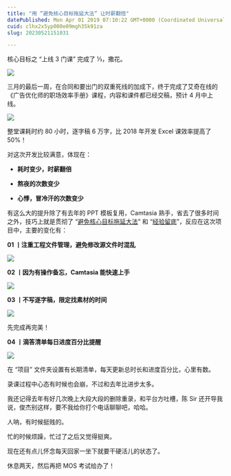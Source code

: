 ```yaml
---
title: "用 “避免核心目标拖延大法” 让时薪翻倍"
datePublished: Mon Apr 01 2019 07:10:22 GMT+0000 (Coordinated Universal Time)
cuid: clhx2x5yp000e09mgh35k91za
slug: 20230521151031

---
```


核心目标之 “上线 3 门课” 完成了 ⅓，撒花。

![](url)

三月的最后一周，在合同和要出门的双重死线的加成下，终于完成了艾奇在线的《广告优化师的职场效率手册》课程，内容和课件都已经交稿，预计 4 月中上线。

![](url)

整堂课耗时约 80 小时，逐字稿 6 万字，比 2018 年开发 Excel 课效率提高了 50%！

对这次开发比较满意，体现在：

* **耗时变少，时薪翻倍**
    
* **熬夜的次数变少**
    
* **心悸，冒冷汗的次数变少**
    

有这么大的提升除了有去年的 PPT 模板复用，Camtasia 熟手，省去了很多时间之外，技巧上就是贯彻了 “[避免核心目标拖延大法](http://mp.weixin.qq.com/s?__biz=MzI3MzU5MDA1OQ==&mid=2247485294&idx=1&sn=d4fd61473a49de8ee414a3cb2cd9194a&chksm=eb21b52adc563c3c9948a775d6893a0a825464902f18475fdbd3068ff08398a707ba2d6e1b87&scene=21#wechat_redirect)” 和 “[经验留底](http://mp.weixin.qq.com/s?__biz=MzI3MzU5MDA1OQ==&mid=2247485306&idx=1&sn=16a68b9e2afab96345619e150856f920&chksm=eb21b53edc563c288b1965c7cca2dfa11bdceef15be7c4caae43c69fb5da282b148e23c10163&scene=21#wechat_redirect)”，反应在这次项目中，主要的变化有：

**01 丨注重工程文件管理，避免修改源文件时混乱**

![](url)

**02 丨因为有操作备忘，Camtasia 能快速上手**

![](url)

**03 丨不写逐字稿，限定找素材的时间**

![](url)

先完成再完美！

**04 丨滴答清单每日进度百分比提醒**

![](url)

在 “项目” 文件夹设置有长期清单，每天更新总时长和进度百分比，心里有数。

录课过程中心态有时候也会崩，不过和去年比进步太多。

我还记得去年有好几次晚上大段大段的删除重录，和平台方吐槽，陈 Sir 还开导我说，俊杰别这样，要不我给你打个电话聊聊吧，哈哈。

人呐，有时候挺贱的。

忙的时候烦躁，忙过了之后又觉得挺爽。

现在还有点儿怀念每天回家一坐下就要干硬活儿的状态了。

休息两天，然后再把 MOS 考试给办了！